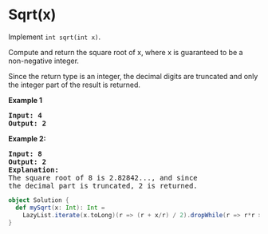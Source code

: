 # Sqrt(x)

Implement `int sqrt(int x)`.

Compute and return the square root of x, where x is guaranteed to be a
non-negative integer.

Since the return type is an integer, the decimal digits are truncated and only
the integer part of the result is returned.

**Example 1**
<pre>
<strong>Input: 4</strong>
<strong>Output: 2</strong>
</pre>

**Example 2:**
<pre>
<strong>Input: 8</strong>
<strong>Output: 2</strong>
<strong>Explanation:</strong>
The square root of 8 is 2.82842..., and since
the decimal part is truncated, 2 is returned.
</pre>

```scala
object Solution {
  def mySqrt(x: Int): Int =
    LazyList.iterate(x.toLong)(r => (r + x/r) / 2).dropWhile(r => r*r > x).head.toInt
}
```
